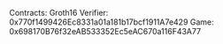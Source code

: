 

Contracts:
Groth16 Verifier: 0x770f1499426Ec8331a01a181b17bcf1911A7e429
Game: 0x698170B76f32eAB533352Ec5eAC670a116F43A77